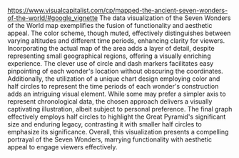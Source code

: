 https://www.visualcapitalist.com/cp/mapped-the-ancient-seven-wonders-of-the-world/#google_vignette
The data visualization of the Seven Wonders of the World map exemplifies the fusion of functionality and aesthetic appeal. The color scheme, though muted, effectively distinguishes between varying altitudes and different time periods, enhancing clarity for viewers. Incorporating the actual map of the area adds a layer of detail, despite representing small geographical regions, offering a visually enriching experience. The clever use of circle and dash markers facilitates easy pinpointing of each wonder's location without obscuring the coordinates. Additionally, the utilization of a unique chart design employing color and half circles to represent the time periods of each wonder's construction adds an intriguing visual element. While some may prefer a simpler axis to represent chronological data, the chosen approach delivers a visually captivating illustration, albeit subject to personal preference. The final graph effectively employs half circles to highlight the Great Pyramid's significant size and enduring legacy, contrasting it with smaller half circles to emphasize its significance. Overall, this visualization presents a compelling portrayal of the Seven Wonders, marrying functionality with aesthetic appeal to engage viewers effectively.
